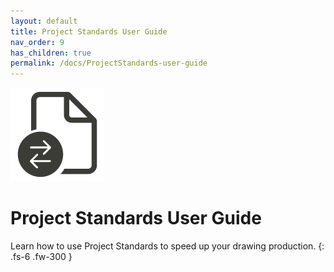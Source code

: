 ```yaml
---
layout: default
title: Project Standards User Guide
nav_order: 9
has_children: true
permalink: /docs/ProjectStandards-user-guide
---
```


![DiStem Project Standards - Standards multiple elements from one project to multiple projects in one go](../../../assets\images\ProjectStandard\Project-Transfer_x150.png) 

# Project Standards User Guide

Learn how to use Project Standards to speed up your drawing production.
{: .fs-6 .fw-300 }